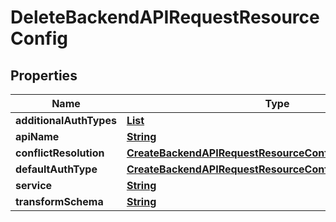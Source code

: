 

# DeleteBackendAPIRequestResourceConfig


## Properties

| Name | Type | Description | Notes |
|------------ | ------------- | ------------- | -------------|
|**additionalAuthTypes** | [**List**](List.md) |  |  [optional] |
|**apiName** | [**String**](String.md) |  |  [optional] |
|**conflictResolution** | [**CreateBackendAPIRequestResourceConfigConflictResolution**](CreateBackendAPIRequestResourceConfigConflictResolution.md) |  |  [optional] |
|**defaultAuthType** | [**CreateBackendAPIRequestResourceConfigDefaultAuthType**](CreateBackendAPIRequestResourceConfigDefaultAuthType.md) |  |  [optional] |
|**service** | [**String**](String.md) |  |  [optional] |
|**transformSchema** | [**String**](String.md) |  |  [optional] |



